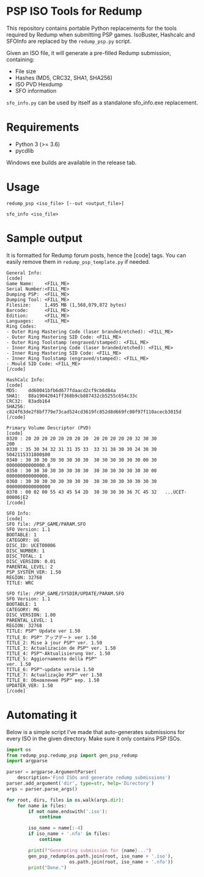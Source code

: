 # PSP ISO Tools for Redump

This repository contains portable Python replacements for the tools required by Redump when submitting PSP games.
IsoBuster, Hashcalc and SFOInfo are replaced by the `redump_psp.py` script.

Given an ISO file, it will generate a pre-filled Redump submission, containing:
- File size
- Hashes (MD5, CRC32, SHA1, SHA256)
- ISO PVD Hexdump
- SFO information

`sfo_info.py` can be used by itself as a standalone sfo_info.exe replacement.


# Requirements

- Python 3 (>= 3.6)
- pycdlib

Windows exe builds are available in the release tab.


# Usage

`redump_psp <iso_file> [--out <output_file>]`

`sfo_info <iso_file>`


# Sample output

It is formatted for Redump forum posts, hence the \[code] tags. You can easily remove them in `redump_psp_template.py` if needed.

```
General Info:
[code]
Game Name:    <FILL_ME>
Serial Number:<FILL_ME>
Dumping PSP:  <FILL_ME>
Dumping Tool: <FILL_ME>
Filesize:     1,495 MB (1,568,079,872 bytes)
Barcode:      <FILL_ME>
Edition:      <FILL_ME>
Languages:    <FILL_ME>
Ring Codes:
- Outer Ring Mastering Code (laser branded/etched): <FILL_ME>
- Outer Ring Mastering SID Code: <FILL_ME>
- Outer Ring Toolstamp (engraved/stamped): <FILL_ME>
- Inner Ring Mastering Code (laser branded/etched): <FILL_ME>
- Inner Ring Mastering SID Code: <FILL_ME>
- Inner Ring Toolstamp (engraved/stamped): <FILL_ME>
- Mould SID Code: <FILL_ME>
[/code]

HashCalc Info:
[code]
MD5:    dd60041bfb6d677fdaacd2cf9cb6d84a
SHA1:   88a19042041ff368b9cb887432cb5255c654c33c
CRC32:  83adb164
SHA256: c824f63de2f8bf779e73cad524cd3619fc852d8d669fc00f97f110acecb3015d
[/code]

Primary Volume Descriptor (PVD)
[code]
0320 : 20 20 20 20 20 20 20 20  20 20 20 20 20 32 30 30                200
0330 : 35 30 34 32 31 31 35 33  33 31 38 30 30 24 30 30   5042115331800$00
0340 : 30 30 30 30 30 30 30 30  30 30 30 30 30 30 00 30   00000000000000.0
0350 : 30 30 30 30 30 30 30 30  30 30 30 30 30 30 30 00   000000000000000.
0360 : 30 30 30 30 30 30 30 30  30 30 30 30 30 30 30 30   0000000000000000
0370 : 00 02 00 55 43 45 54 2D  30 30 30 30 36 7C 45 32   ...UCET-00006|E2
[/code]

SFO Info:
[code]
SFO file: /PSP_GAME/PARAM.SFO
SFO Version: 1.1
BOOTABLE: 1
CATEGORY: UG
DISC_ID: UCET00006
DISC_NUMBER: 1
DISC_TOTAL: 1
DISC_VERSION: 0.01
PARENTAL_LEVEL: 2
PSP_SYSTEM_VER: 1.50
REGION: 32768
TITLE: WRC

SFO file: /PSP_GAME/SYSDIR/UPDATE/PARAM.SFO
SFO Version: 1.1
BOOTABLE: 1
CATEGORY: MG
DISC_VERSION: 1.00
PARENTAL_LEVEL: 1
REGION: 32768
TITLE: PSP™ Update ver 1.50
TITLE_0: PSP™ アップデート ver 1.50
TITLE_2: Mise à jour PSP™ ver. 1.50
TITLE_3: Actualización de PSP™ ver. 1.50
TITLE_4: PSP™-Aktualisierung Ver. 1.50
TITLE_5: Aggiornamento della PSP™
ver. 1.50
TITLE_6: PSP™-update versie 1.50
TITLE_7: Actualização PSP™ ver 1.50
TITLE_8: Обновление PSP™ вер. 1.50
UPDATER_VER: 1.50
[/code]
```

# Automating it

Below is a simple script I've made that auto-generates submissions for every ISO in the given directory.
Make sure it only contains PSP ISOs.
```Python
import os
from redump_psp.redump_psp import gen_psp_redump
import argparse

parser = argparse.ArgumentParser(
    description='Find ISOs and generate redump submissions')
parser.add_argument('dir', type=str, help='Directory')
args = parser.parse_args()

for root, dirs, files in os.walk(args.dir):
    for name in files:
        if not name.endswith('.iso'):
            continue

        iso_name = name[:-4]
        if iso_name + '.nfo' in files:
            continue

        print(f"Generating submission for {name}...")
        gen_psp_redump(os.path.join(root, iso_name + '.iso'),
                       os.path.join(root, iso_name + '.nfo'))
        print("Done.")
```
